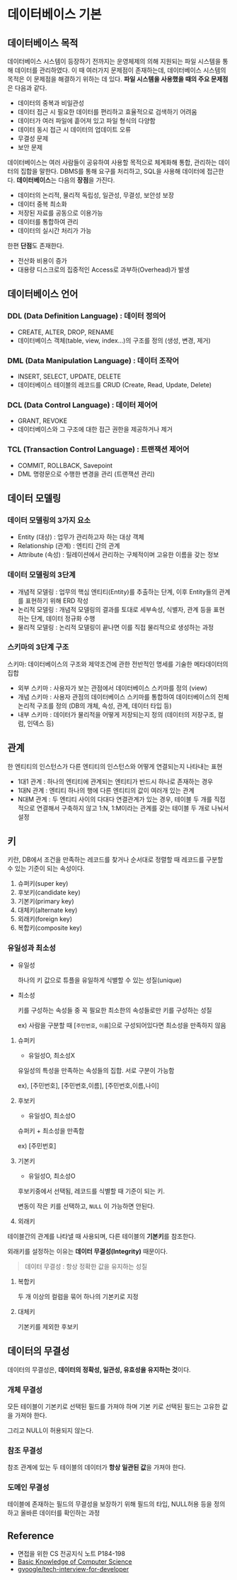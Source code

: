 # 데이터베이스 기본

## 데이터베이스 목적
데이터베이스 시스템이 등장하기 전까지는 운영체제의 의해 지원되는 파일 시스템을 통해 데이터를 관리하였다. 이 때 여러가지 문제점이 존재하는데, 데이터베이스 시스템의 목적은 이 문제점을 해결하기 위하는 데 있다. 
**파일 시스템을 사용했을 때의 주요 문제점**은 다음과 같다.

- 데이터의 중복과 비일관성
- 데이터 접근 시 필요한 데이터를 편리하고 효율적으로 검색하기 어려움
- 데이터가 여러 파일에 흩어져 있고 파일 형식의 다양함
- 데이터 동시 접근 시 데이터의 업데이트 오류
- 무결성 문제
- 보안 문제

데이터베이스는 여러 사람들이 공유하여 사용할 목적으로 체계화해 통합, 관리하는 데이터의 집합을 말한다. 
DBMS를 통해 요구를 처리하고, SQL을 사용해 데이터에 접근한다. 
**데이터베이스**는 다음의 **장점**을 가진다.

- 데이터의 논리적, 물리적 독립성, 일관성, 무결성, 보안성 보장
- 데이터 중복 최소화
- 저장된 자료를 공동으로 이용가능
- 데이터를 통합하여 관리
- 데이터의 실시간 처리가 가능

한편 **단점**도 존재한다.

- 전산화 비용이 증가
- 대용량 디스크로의 집중적인 Access로 과부하(Overhead)가 발생

## 데이터베이스 언어

### DDL (Data Definition Language) : 데이터 정의어

- CREATE, ALTER, DROP, RENAME
- 데이터베이스 객체(table, view, index...)의 구조를 정의 (생성, 변경, 제거)

### DML (Data Manipulation Language) : 데이터 조작어

- INSERT, SELECT, UPDATE, DELETE
- 데이터베이스 테이블의 레코드를 CRUD (Create, Read, Update, Delete)

### DCL (Data Control Language) : 데이터 제어어

- GRANT, REVOKE
- 데이터베이스와 그 구조에 대한 접근 권한을 제공하거나 제거

### TCL (Transaction Control Language) : 트랜잭션 제어어

- COMMIT, ROLLBACK, Savepoint
- DML 명령문으로 수행한 변경을 관리 (트랜잭션 관리)


## 데이터 모델링

### 데이터 모델링의 3가지 요소
- Entity (대상) : 업무가 관리하고자 하는 대상 객체
- Relationship (관계) : 엔티티 간의 관계
- Attribute (속성) : 릴레이션에서 관리하는 구체적이며 고유한 이름을 갖는 정보

### 데이터 모델링의 3단계
- 개념적 모델링 : 업무의 핵심 엔티티(Entity)를 추출하는 단계, 이후 Entity들의 관계를 표현하기 위해 ERD 작성
- 논리적 모델링 : 개념적 모델링의 결과를 토대로 세부속성, 식별자, 관계 등을 표현하는 단계, 데이터 정규화 수행
- 물리적 모델링 : 논리적 모델링이 끝나면 이를 직접 물리적으로 생성하는 과정

### 스키마의 3단계 구조
스키마: 데이터베이스의 구조와 제약조건에 관한 전반적인 명세를 기술한 메타데이터의 집합
-  외부 스키마 : 사용자가 보는 관점에서 데이터베이스 스키마를 정의 (view)
-  개념 스키마 : 사용자 관점의 데이터베이스 스키마를 통합하여 데이터베이스의 전체 논리적 구조를 정의 (DB의 개체, 속성, 관계, 데이터 타입 등)
-  내부 스키마 : 데이터가 물리적을 어떻게 저장되는지 정의 (데이터의 저장구조, 컬럼, 인덱스 등)

## 관계
한 엔티티의 인스턴스가 다른 엔티티의 인스턴스와 어떻게 연결되는지 나타내는 표현

- 1대1 관계 : 하나의 엔티티에 관계되는 엔티티가 반드시 하나로 존재하는 경우
- 1대N 관계 : 엔티티 하나의 행에 다른 엔티티의 값이 여러개 있는 관계
- N대M 관계 : 두 엔티티 사이의 다대다 연결관계가 있는 경우, 테이블 두 개를 직접적으로 연결해서 구축하지 않고 1:N, 1:M이라는 관계를 갖는 테이블 두 개로 나눠서 설정


## 키
키란, DB에서 조건을 만족하는 레코드를 찾거나 순서대로 정렬할 때 레코드를 구분할 수 있는 기준이 되는 속성이다.

1. 슈퍼키(super key)
2. 후보키(candidate key)
3. 기본키(primary key)
4. 대체키(alternate key)
5. 외래키(foreign key)
6. 복합키(composite key)

### 유일성과 최소성

- 유일성
    
    하나의 키 값으로 튜플을 유일하게 식별할 수 있는 성질(unique)
    
- 최소성
    
    키를 구성하는 속성들 중 꼭 필요한 최소한의 속성들로만 키를 구성하는 성질
    
    ex) 사람을 구분할 때 [`주민번호`, `이름`]으로 구성되어있다면 최소성을 만족하지 않음
    

1. 슈퍼키 
    - 유일성O, 최소성X
    
    유일성의 특성을 만족하는 속성들의 집합. 서로 구분이 가능함
    
    ex), [주민번호], [주민번호,이름], [주민번호,이름,나이]
    
2. 후보키
    - 유일성O, 최소성O
    
    슈퍼키 + 최소성을 만족함
    
    ex) [주민번호]
    
3. 기본키
    - 유일성O, 최소성O
    
    후보키중에서 선택됨, 레코드를 식별할 때 기준이 되는 키.
    
    변동이 작은 키를 선택하고, `NULL` 이 가능하면 안된다.
    
4. 외래키

테이블간의 관계를 나타낼 때 사용되며, 다른 테이블의 **기본키**를 참조한다.

외래키를 설정하는 이유는 **데이터 무결성(Integrity)** 때문이다.

> 데이터 무결성 : 항상 정확한 값을 유지하는 성질


1. 복합키
    
    두 개 이상의 컬럼을 묶어 하나의 기본키로 지정
    
2. 대체키
    
    기본키를 제외한 후보키

## 데이터의 무결성

데이터의 무결성은, **데이터의 정확성, 일관성, 유효성을 유지하는 것**이다.

### 개체 무결성

모든 테이블이 기본키로 선택된 필드를 가져야 하며 기본 키로 선택된 필드는 고유한 값을 가져야 한다.

그리고 NULL이 허용되지 않는다.

### 참조 무결성

참조 관계에 있는 두 테이블의 데이터가 **항상 일관된 값**을 가져야 한다.

### 도메인 무결성

테이블에 존재하는 필드의 무결성을 보장하기 위해 필드의 타입, NULL허용 등을 정의하고 올바른 데이터를 확인하는 과정

## Reference
- 면접을 위한 CS 전공지식 노트 P184-198
- [Basic Knowledge of Computer Science](https://github.com/Seogeurim/CS-study)
- [gyoogle/tech-interview-for-developer](https://github.com/gyoogle/tech-interview-for-developer)
